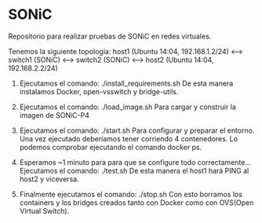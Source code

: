 # SONiC
Repositorio para realizar pruebas de SONiC en redes virtuales.

Tenemos la siguiente topología:
  host1 (Ubuntu 14:04, 192.168.1.2/24) <--> switch1 (SONiC) <--> switch2 (SONiC) <--> host2 (Ubuntu 14:04, 192.168.2.2/24)

1. Ejecutamos el comando: ./install_requirements.sh
   De esta manera instalamos Docker, open-vsswitch y bridge-utils.

2. Ejecutamos el comando: ./load_image.sh
   Para cargar y construir la imagen de SONiC-P4

3. Ejecutamos el comando: ./start.sh
   Para configurar y preparar el entorno. Una vez ejecutado deberíamos tener corriendo 4 contenedores.
   Lo podemos comprobar ejecutando el comando docker ps.

4. Esperamos ~1 minuto para para que se configure todo correctamente...
   Ejecutamos el comando: ./test.sh
   De esta manera el host1 hará PING al host2 y viceversa.

5. Finalmente ejecutamos el comando: ./stop.sh
   Con esto borramos los containers y los bridges creados tanto con Docker como con OVS(Open Virtual Switch).
